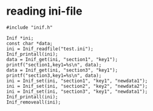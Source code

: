 # reading ini-file

    #include "inif.h"

    Inif *ini;
    const char *data;
    ini = Inif_readfile("test.ini");
    Inif_printall(ini);
    data = Inif_get(ini, "section1", "key1");
    printf("section1,key1=%s\n", data);
    data = Inif_get(ini, "section3", "key1");
    printf("section3,key1=%s\n", data);
    ini = Inif_set(ini, "section1", "key1", "newdata1");
    ini = Inif_set(ini, "section2", "key2", "newdata2");
    ini = Inif_set(ini, "section3", "key1", "newdata1");
    Inif_printall(ini);
    Inif_removeall(ini);
